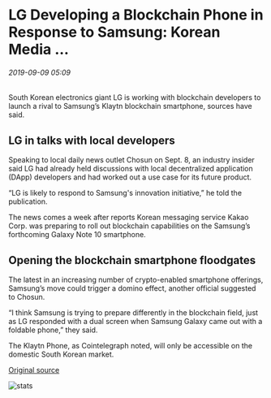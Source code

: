 # LG Developing a Blockchain Phone in Response to Samsung: Korean Media ...

###### 2019-09-09 05:09

South Korean electronics giant LG is working with blockchain developers to launch a rival to Samsung’s Klaytn blockchain smartphone, sources have said.

## LG in talks with local developers

Speaking to local daily news outlet Chosun on Sept. 8, an industry insider said LG had already held discussions with local decentralized application (DApp) developers and had worked out a use case for its future product.

“LG is likely to respond to Samsung's innovation initiative,” he told the publication.

The news comes a week after reports Korean messaging service Kakao Corp. was preparing to roll out blockchain capabilities on the Samsung’s forthcoming Galaxy Note 10 smartphone.

## Opening the blockchain smartphone floodgates

The latest in an increasing number of crypto-enabled smartphone offerings, Samsung’s move could trigger a domino effect, another official suggested to Chosun.

“I think Samsung is trying to prepare differently in the blockchain field, just as LG responded with a dual screen when Samsung Galaxy came out with a foldable phone,” they said.

The Klaytn Phone, as Cointelegraph noted, will only be accessible on the domestic South Korean market.

[Original source](https://cointelegraph.com/news/lg-developing-a-blockchain-phone-in-response-to-samsung-korean-media)

![stats](https://c.statcounter.com/11760860/0/a89fa40b/1/ "stats")